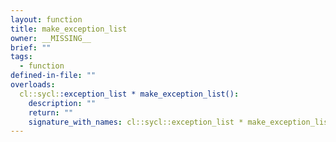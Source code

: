 ```yaml
---
layout: function
title: make_exception_list
owner: __MISSING__
brief: ""
tags:
  - function
defined-in-file: ""
overloads:
  cl::sycl::exception_list * make_exception_list():
    description: ""
    return: ""
    signature_with_names: cl::sycl::exception_list * make_exception_list()
---
```

